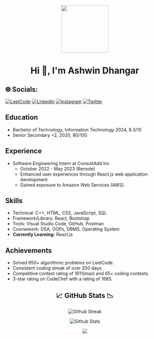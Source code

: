 <div align="center">
  <img height="150" src="https://camo.githubusercontent.com/62da68eb62b1e5f175f7d1f0191dd89a653d7908feb22d37d4a0ab07365d6791/68747470733a2f2f6d656469612e67697068792e636f6d2f6d656469612f4d3967624264396e6244724f5475314d71782f67697068792e676966"  />
</div>
<p align="center">
  

</p>
<h1 align="center">Hi 👋, I'm Ashwin Dhangar</h1>
<h3 align="center"></h3>
<!-- <p align="center">
    <img
    src="https://komarev.com/ghpvc/?username=MrAshwin2142&label=Profile%20views&color=0e75b6&style=flat"
    alt="susheelthapa"
    />
</p> -->


## 🌐 Socials:

[![LeetCode](https://img.shields.io/badge/LeetCode-%FFA500.svg?logo=leetcode&logoColor=white)](https://leetcode.com/ashwinDhangar/) [![LinkedIn](https://img.shields.io/badge/LinkedIn-%230077B5.svg?logo=linkedin&logoColor=white)](https://www.linkedin.com/in/ashwin-dhangar-btech24/) [![Instagram](https://img.shields.io/badge/Instagram-%23E4405F.svg?logo=Instagram&logoColor=white)](https://instagram.com/mr._ashwin_08)  [![Twitter](https://img.shields.io/badge/Twitter-%231DA1F2.svg?logo=Twitter&logoColor=white)](https://twitter.com/mrAshwin2142) 


## Education
- Bachelor of Technology, Information Technology 2024,  8.3/10
- Senior Secondary +2, 2020, 80/100

## Experience
- Software Engineering Intern at ConsultAdd Inc
  - October 2022 - May 2023 (Remote)
  - Enhanced user experiences through React.js web application development.
  - Gained exposure to Amazon Web Services (AWS).

## Skills
- Technical: C++, HTML, CSS, JavaScript, SQL
- Framework/Library: React, Bootstrap
- Tools: Visual Studio Code, GitHub, Postman
- Coursework: DSA, OOPs, DBMS, Operating System
- **Currently Learning:** React.js

## Achievements
- Solved 650+ algorithmic problems on LeetCode.
- Consistent coding streak of over 200 days.
- Competitive contest rating of 1611(max) and 65+ coding contests.
- 3-star rating on CodeChef with a rating of 1665.
## <p align="center"> 📈 GitHub Stats 📉</p>

<p align="center">
  <img
    src="https://github-readme-streak-stats.herokuapp.com/?user=MrAshwin2142&theme=blueberry&hide_border=true"
    alt="Github Streak"
  />
</p>
<p align="center">
  <img
    src="https://github-readme-stats.vercel.app/api?username=MrAshwin2142&theme=blueberry&show_icons=true&hide_border=true&count_private=true"
    alt="Github Stats"
  />
</p>
<!-- ![Top Langs](https://github-readme-stats.vercel.app/api/top-langs/?username=anuraghazra&hide_progress=false) -->
<p align="center">
  <img 
    src="https://github-readme-stats.vercel.app/api/top-langs/?username=MrAshwin2142&hide_progress=false"
    />
</p>

<!---
MrAshwin2142/MrAshwin2142 is a ✨ special ✨ repository because its `README.md` (this file) appears on your GitHub profile.
You can click the Preview link to take a look at your changes.
--->
